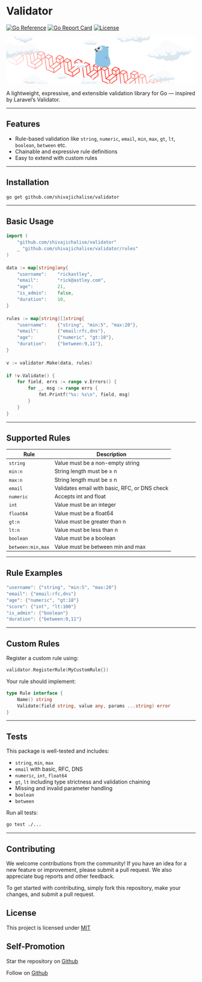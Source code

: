 # Validator

[![Go Reference](https://pkg.go.dev/badge/github.com/shivajichalise/validator.svg)](https://pkg.go.dev/github.com/shivajichalise/validator) [![Go Report Card](https://goreportcard.com/badge/github.com/shivajichalise/validator)](https://goreportcard.com/report/github.com/shivajichalise/validator) [![License](https://img.shields.io/github/license/shivajichalise/validator)](https://github.com/shivajichalise/validator/blob/main/LICENSE)

![Validator Banner](https://raw.githubusercontent.com/shivajichalise/validator/refs/heads/main/banner.jpg)

A lightweight, expressive, and extensible validation library for Go — inspired by Laravel’s Validator.

---

## Features

- Rule-based validation like `string`, `numeric`, `email`, `min`, `max`, `gt`, `lt`, `boolean`, `between` etc.
- Chainable and expressive rule definitions
- Easy to extend with custom rules

---

## Installation

```bash
go get github.com/shivajichalise/validator
```

---

## Basic Usage

```go
import (
    "github.com/shivajichalise/validator"
    _ "github.com/shivajichalise/validator/rules"
)

data := map[string]any{
    "username":    "rickastley",
    "email":       "rick@astley.com",
    "age":         21,
    "is_admin":    false,
    "duration":    10,
}

rules := map[string][]string{
    "username":    {"string", "min:5", "max:20"},
    "email":       {"email:rfc,dns"},
    "age":         {"numeric", "gt:18"},
    "duration":    {"between:9,11"},
}

v := validator.Make(data, rules)

if !v.Validate() {
    for field, errs := range v.Errors() {
        for _, msg := range errs {
            fmt.Printf("%s: %s\n", field, msg)
        }
    }
}
```

---

## Supported Rules

| Rule              | Description                                   |
| ----------------- | --------------------------------------------- |
| `string`          | Value must be a non-empty string              |
| `min:n`           | String length must be ≥ n                     |
| `max:n`           | String length must be ≤ n                     |
| `email`           | Validates email with basic, RFC, or DNS check |
| `numeric`         | Accepts int and float                         |
| `int`             | Value must be an integer                      |
| `float64`         | Value must be a float64                       |
| `gt:n`            | Value must be greater than n                  |
| `lt:n`            | Value must be less than n                     |
| `boolean`         | Value must be a boolean                       |
| `between:min,max` | Value must be between min and max             |

---

## Rule Examples

```go
"username": {"string", "min:5", "max:20"}
"email": {"email:rfc,dns"}
"age": {"numeric", "gt:18"}
"score": {"int", "lt:100"}
"is_admin": {"boolean"}
"duration": {"between:9,11"}
```

---

## Custom Rules

Register a custom rule using:

```go
validator.RegisterRule(MyCustomRule{})
```

Your rule should implement:

```go
type Rule interface {
    Name() string
    Validate(field string, value any, params ...string) error
}
```

---

## Tests

This package is well-tested and includes:

- `string`, `min`, `max`
- `email` with basic, RFC, DNS
- `numeric`, `int`, `float64`
- `gt`, `lt` including type strictness and validation chaining
- Missing and invalid parameter handling
- `boolean`
- `between`

Run all tests:

```bash
go test ./...
```

---

## Contributing

We welcome contributions from the community! If you have an idea for a new feature or improvement, please submit a pull request. We also appreciate bug reports and other feedback.

To get started with contributing, simply fork this repository, make your changes, and submit a pull request.

## License

This project is licensed under [MIT](https://github.com/shivajichalise/validator/blob/main/LICENSE)

## Self-Promotion

Star the repository on [Github](https://github.com/shivajichalise/validator)

Follow on [Github](https://github.com/shivajichalise)

